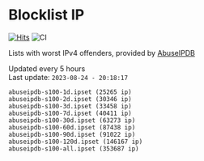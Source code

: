 # Blocklist IP

[![Hits](https://hits.seeyoufarm.com/api/count/incr/badge.svg?url=https%3A%2F%2Fgithub.com%2Fborestad%2Fblocklist-ip%2F&count_bg=%2379C83D&title_bg=%23555555&icon=&icon_color=%23E7E7E7&title=hits&edge_flat=false)](https://hits.seeyoufarm.com)  ![CI](https://img.shields.io/github/workflow/status/borestad/blocklist-ip/CI?style=flat-square)

Lists with worst IPv4 offenders, provided by [AbuseIPDB](https://www.abuseipdb.com/)

<!-- FOOTER-PLACEHOLDER -->
Updated every 5 hours<br>
Last update: `2023-08-24 - 20:18:17`
```
abuseipdb-s100-1d.ipset (25265 ip)
abuseipdb-s100-2d.ipset (30346 ip)
abuseipdb-s100-3d.ipset (33458 ip)
abuseipdb-s100-7d.ipset (40411 ip)
abuseipdb-s100-30d.ipset (63273 ip)
abuseipdb-s100-60d.ipset (87438 ip)
abuseipdb-s100-90d.ipset (91022 ip)
abuseipdb-s100-120d.ipset (146167 ip)
abuseipdb-s100-all.ipset (353687 ip)
```

